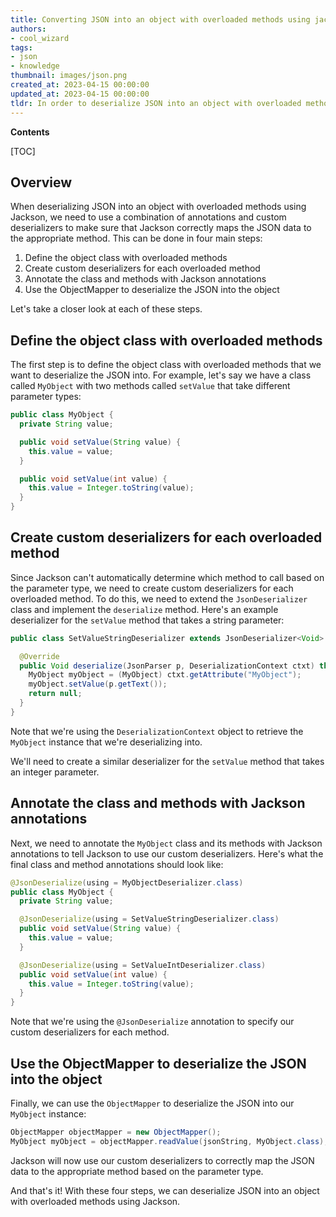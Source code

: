 ```yaml
---
title: Converting JSON into an object with overloaded methods using jackson's deserialization
authors:
- cool_wizard
tags:
- json
- knowledge
thumbnail: images/json.png
created_at: 2023-04-15 00:00:00
updated_at: 2023-04-15 00:00:00
tldr: In order to deserialize JSON into an object with overloaded methods using Jackson, you will need to use the @JsonCreator annotation to specify which constructor or static factory method to use for deserialization.
---
```


**Contents**

[TOC]

## Overview
When deserializing JSON into an object with overloaded methods using Jackson, we need to use a combination of annotations and custom deserializers to make sure that Jackson correctly maps the JSON data to the appropriate method. This can be done in four main steps:

1. Define the object class with overloaded methods
2. Create custom deserializers for each overloaded method
3. Annotate the class and methods with Jackson annotations
4. Use the ObjectMapper to deserialize the JSON into the object

Let's take a closer look at each of these steps.

## Define the object class with overloaded methods
The first step is to define the object class with overloaded methods that we want to deserialize the JSON into. For example, let's say we have a class called `MyObject` with two methods called `setValue` that take different parameter types:

```java
public class MyObject {
  private String value;

  public void setValue(String value) {
    this.value = value;
  }

  public void setValue(int value) {
    this.value = Integer.toString(value);
  }
}
```

## Create custom deserializers for each overloaded method
Since Jackson can't automatically determine which method to call based on the parameter type, we need to create custom deserializers for each overloaded method. To do this, we need to extend the `JsonDeserializer` class and implement the `deserialize` method. Here's an example deserializer for the `setValue` method that takes a string parameter:

```java
public class SetValueStringDeserializer extends JsonDeserializer<Void> {

  @Override
  public Void deserialize(JsonParser p, DeserializationContext ctxt) throws IOException, JsonProcessingException {
    MyObject myObject = (MyObject) ctxt.getAttribute("MyObject");
    myObject.setValue(p.getText());
    return null;
  }
}
```

Note that we're using the `DeserializationContext` object to retrieve the `MyObject` instance that we're deserializing into.

We'll need to create a similar deserializer for the `setValue` method that takes an integer parameter.

## Annotate the class and methods with Jackson annotations
Next, we need to annotate the `MyObject` class and its methods with Jackson annotations to tell Jackson to use our custom deserializers. Here's what the final class and method annotations should look like:

```java
@JsonDeserialize(using = MyObjectDeserializer.class)
public class MyObject {
  private String value;

  @JsonDeserialize(using = SetValueStringDeserializer.class)
  public void setValue(String value) {
    this.value = value;
  }

  @JsonDeserialize(using = SetValueIntDeserializer.class)
  public void setValue(int value) {
    this.value = Integer.toString(value);
  }
}
```

Note that we're using the `@JsonDeserialize` annotation to specify our custom deserializers for each method.

## Use the ObjectMapper to deserialize the JSON into the object
Finally, we can use the `ObjectMapper` to deserialize the JSON into our `MyObject` instance:

```java
ObjectMapper objectMapper = new ObjectMapper();
MyObject myObject = objectMapper.readValue(jsonString, MyObject.class);
```

Jackson will now use our custom deserializers to correctly map the JSON data to the appropriate method based on the parameter type.

And that's it! With these four steps, we can deserialize JSON into an object with overloaded methods using Jackson.
